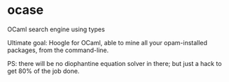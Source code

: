 # ocase
OCaml search engine using types

Ultimate goal: Hoogle for OCaml, able to mine all your opam-installed packages, from the command-line.

PS: there will be no diophantine equation solver in there; but just a hack to get 80% of the job done. 

